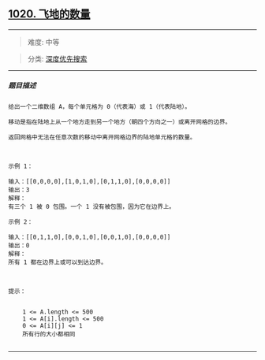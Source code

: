 ## [1020. 飞地的数量](https://leetcode-cn.com/problems/number-of-enclaves/)

---

> 难度: 中等

> 分类:  [深度优先搜索](https://leetcode-cn.com/tag/depth-first-search/) 

---

##### 题目描述

```
给出一个二维数组 A，每个单元格为 0（代表海）或 1（代表陆地）。

移动是指在陆地上从一个地方走到另一个地方（朝四个方向之一）或离开网格的边界。

返回网格中无法在任意次数的移动中离开网格边界的陆地单元格的数量。

 

示例 1：

输入：[[0,0,0,0],[1,0,1,0],[0,1,1,0],[0,0,0,0]]
输出：3
解释： 
有三个 1 被 0 包围。一个 1 没有被包围，因为它在边界上。

示例 2：

输入：[[0,1,1,0],[0,0,1,0],[0,0,1,0],[0,0,0,0]]
输出：0
解释：
所有 1 都在边界上或可以到达边界。

 

提示：


	1 <= A.length <= 500
	1 <= A[i].length <= 500
	0 <= A[i][j] <= 1
	所有行的大小都相同


```

---
